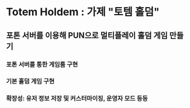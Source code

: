 # Totem Holdem : 가제 "토템 홀덤"

## 포톤 서버를 이용해 PUN으로 멀티플레이 홀덤 게임 만들기

### 포톤 서버를 통한 게임룸 구현

### 기본 홀덤 게임 구현


### 확장성: 유저 정보 저장 및 커스터마이징, 운영자 모드 등등